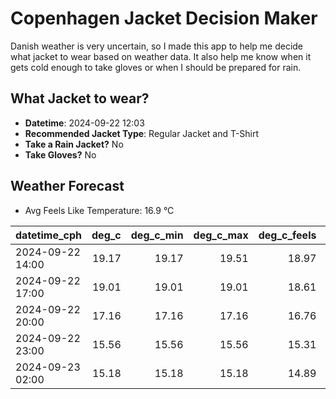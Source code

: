
# Copenhagen Jacket Decision Maker

Danish weather is very uncertain, so I made this app to help me decide what jacket to wear based on weather data. 
It also help me know when it gets cold enough to take gloves or when I should be prepared for rain.

## What Jacket to wear?

- **Datetime**: 2024-09-22 12:03
- **Recommended Jacket Type**: Regular Jacket and T-Shirt
- **Take a Rain Jacket?** No
- **Take Gloves?** No

## Weather Forecast
- Avg Feels Like Temperature: 16.9 °C

| datetime_cph     |   deg_c |   deg_c_min |   deg_c_max |   deg_c_feels | weather   | wind   | rain   |
|:-----------------|--------:|------------:|------------:|--------------:|:----------|:-------|:-------|
| 2024-09-22 14:00 |   19.17 |       19.17 |       19.51 |         18.97 | Clouds    | Low    | None   |
| 2024-09-22 17:00 |   19.01 |       19.01 |       19.01 |         18.61 | Clouds    | Low    | None   |
| 2024-09-22 20:00 |   17.16 |       17.16 |       17.16 |         16.76 | Clouds    | Low    | None   |
| 2024-09-22 23:00 |   15.56 |       15.56 |       15.56 |         15.31 | Clear     | Low    | None   |
| 2024-09-23 02:00 |   15.18 |       15.18 |       15.18 |         14.89 | Clear     | Low    | None   |
        